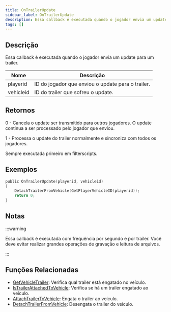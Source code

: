 ```yaml
---
title: OnTrailerUpdate
sidebar_label: OnTrailerUpdate
description: Essa callback é executada quando o jogador envia um update para um trailer.
tags: []
---
```


## Descrição

Essa callback é executada quando o jogador envia um update para um trailer.

| Nome      | Descrição                                         |
| --------- | ------------------------------------------------- |
| playerid  | ID do jogador que enviou o update para o trailer. |
| vehicleid | ID do trailer que sofreu o update.                |

## Retornos

0 - Cancela o update ser transmitido para outros jogadores. O update continua a ser processado pelo jogador que enviou.

1 - Processa o update do trailer normalmente e sincroniza com todos os jogadores.

Sempre executada primeiro em filterscripts.

## Exemplos

```c
public OnTrailerUpdate(playerid, vehicleid)
{
    DetachTrailerFromVehicle(GetPlayerVehicleID(playerid));
    return 0;
}
```

## Notas

:::warning

Essa callback é executada com frequência por segundo e por trailer. Você deve evitar realizar grandes operações de gravação e leitura de arquivos.

:::

## Funções Relacionadas

- [GetVehicleTrailer](../functions/GetVehicleTrailer): Verifica qual trailer está engatado no veículo.
- [IsTrailerAttachedToVehicle](../functions/IsTrailerAttachedToVehicle): Verifica se há um trailer engatado ao veículo.
- [AttachTrailerToVehicle](../functions/AttachTrailerToVehicle): Engata o trailer ao veículo.
- [DetachTrailerFromVehicle](../functions/DetachTrailerFromVehicle): Desengata o trailer do veículo.
